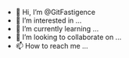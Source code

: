 - 👋 Hi, I’m @GitFastigence
- 👀 I’m interested in ...
- 🌱 I’m currently learning ...
- 💞️ I’m looking to collaborate on ...
- 📫 How to reach me ...

<!---
GitFastigence/GitFastigence is a ✨ special ✨ repository because its `README.md` (this file) appears on your GitHub profile.
You can click the Preview link to take a look at your changes.
--->
